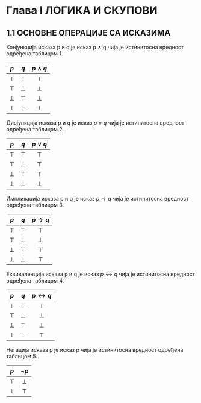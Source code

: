 # Глава I ЛОГИКА И СКУПОВИ

## 1.1 ОСНОВНЕ ОПЕРАЦИЈЕ СА ИСКАЗИМА

Конјункција исказа р и q је исказ р $\land$ q чија је истинитосна вредност одређена таблицом 1.

| $p$ | $q$ | $р \land q$ |
| :-: | :-: | :-: |
| $\top$ | $\top$ | $\top$ |
| $\top$ | $\bot$ | $\bot$ |
| $\bot$ | $\top$ | $\bot$ |
| $\bot$ | $\bot$ | $\bot$ |

Дисјункција исказа р и q је исказ $р \lor q$ чија је истинитосна вредност одређена таблицом 2.

| $p$ | $q$ | $р \lor q$ |
| :-: | :-: | :-: |
| $\top$ | $\top$ | $\top$ |
| $\top$ | $\bot$ | $\top$ |
| $\bot$ | $\top$ | $\top$ |
| $\bot$ | $\bot$ | $\bot$ |

Импликација исказа р и q је исказ $р \rightarrow q$ чија је истинитосна вредност одређена таблицом 3.

| $p$ | $q$ | $р \rightarrow q$ |
| :-: | :-: | :-: |
| $\top$ | $\top$ | $\top$ |
| $\top$ | $\bot$ | $\bot$ |
| $\bot$ | $\top$ | $\top$ |
| $\bot$ | $\bot$ | $\top$ |

Еквиваленција исказа р и q је исказ  $p \leftrightarrow q$  чиjа је истинитосна вредност одређена таблицом 4.

| $p$ | $q$ | $р \leftrightarrow q$ |
| :-: | :-: | :-: |
| $\top$ | $\top$ | $\top$ |
| $\top$ | $\bot$ | $\bot$ |
| $\bot$ | $\top$ | $\bot$ |
| $\bot$ | $\bot$ | $\top$ |

Негација исказа р је исказ р чија је истинитосна вредност одређена таблицом 5.

| $p$ |$\lnot p$ |
| :-: | :-: |
| $\top$ | $\bot$ |
| $\bot$ | $\top$ |

